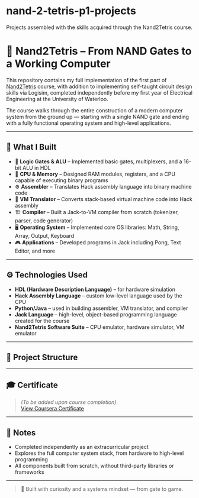 # nand-2-tetris-p1-projects
Projects assembled with the skills acquired through the Nand2Tetris course.
# 🧠 Nand2Tetris – From NAND Gates to a Working Computer

This repository contains my full implementation of the first part of [Nand2Tetris](https://www.nand2tetris.org/) course, with addition to implementing self-taught circuit design skills via Logisim, completed independently before my first year of Electrical Engineering at the University of Waterloo.

The course walks through the entire construction of a modern computer system from the ground up — starting with a single NAND gate and ending with a fully functional operating system and high-level applications.

---

## 🧩 What I Built

- 🧱 **Logic Gates & ALU** – Implemented basic gates, multiplexers, and a 16-bit ALU in HDL  
- 🧠 **CPU & Memory** – Designed RAM modules, registers, and a CPU capable of executing binary programs  
- ⚙️ **Assembler** – Translates Hack assembly language into binary machine code  
- 🔁 **VM Translator** – Converts stack-based virtual machine code into Hack assembly  
- 🏗️ **Compiler** – Built a Jack-to-VM compiler from scratch (tokenizer, parser, code generator)  
- 🖥️ **Operating System** – Implemented core OS libraries: Math, String, Array, Output, Keyboard  
- 🎮 **Applications** – Developed programs in Jack including Pong, Text Editor, and more

---

## ⚙️ Technologies Used

- **HDL (Hardware Description Language)** – for hardware simulation  
- **Hack Assembly Language** – custom low-level language used by the CPU  
- **Python/Java** – used in building assembler, VM translator, and compiler  
- **Jack Language** – high-level, object-based programming language created for the course  
- **Nand2Tetris Software Suite** – CPU emulator, hardware simulator, VM emulator

---

## 📁 Project Structure


---

## 🎓 Certificate

> *(To be added upon course completion)*  
[View Coursera Certificate](https://coursera.org/verify/your-certificate-id)

---

## 📌 Notes

- Completed independently as an extracurricular project  
- Explores the full computer system stack, from hardware to high-level programming  
- All components built from scratch, without third-party libraries or frameworks

---

> 🚀 Built with curiosity and a systems mindset — from gate to game.


